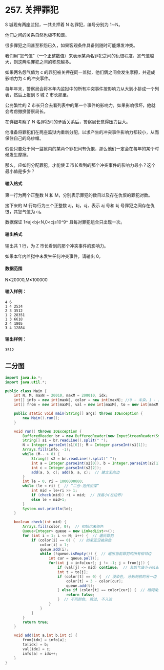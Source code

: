 # 257. 关押罪犯

S 城现有两座监狱，一共关押着 N 名罪犯，编号分别为 1∼N。

他们之间的关系自然也极不和谐。

很多罪犯之间甚至积怨已久，如果客观条件具备则随时可能爆发冲突。

我们用“怨气值”（一个正整数值）来表示某两名罪犯之间的仇恨程度，怨气值越大，则这两名罪犯之间的积怨越多。

如果两名怨气值为 c 的罪犯被关押在同一监狱，他们俩之间会发生摩擦，并造成影响力为 c 的冲突事件。

每年年末，警察局会将本年内监狱中的所有冲突事件按影响力从大到小排成一个列表，然后上报到 S 城 Z 市长那里。

公务繁忙的 Z 市长只会去看列表中的第一个事件的影响力，如果影响很坏，他就会考虑撤换警察局长。

在详细考察了 N 名罪犯间的矛盾关系后，警察局长觉得压力巨大。

他准备将罪犯们在两座监狱内重新分配，以求产生的冲突事件影响力都较小，从而保住自己的乌纱帽。

假设只要处于同一监狱内的某两个罪犯间有仇恨，那么他们一定会在每年的某个时候发生摩擦。

那么，应如何分配罪犯，才能使 Z 市长看到的那个冲突事件的影响力最小？这个最小值是多少？

#### 输入格式

第一行为两个正整数 N 和 M，分别表示罪犯的数目以及存在仇恨的罪犯对数。

接下来的 M 行每行为三个正整数 aj，bj，cj，表示 aj 号和 bj 号罪犯之间存在仇恨，其怨气值为 cj。

数据保证 1≤aj<bj<N,0<cj≤10^9^ 且每对罪犯组合只出现一次。

#### 输出格式

输出共 1 行，为 Z 市长看到的那个冲突事件的影响力。

如果本年内监狱中未发生任何冲突事件，请输出 0。

#### 数据范围

N≤20000,M≤100000

#### 输入样例：

```
4 6
1 4 2534
2 3 3512
1 2 28351
1 3 6618
2 4 1805
3 4 12884
```

#### 输出样例：

```
3512
```



## 二分图

```java
import java.io.*;
import java.util.*;

public class Main {
    int N, M, maxN = 20010, maxM = 200010, idx;
    int[] info = new int[maxN], color = new int[maxN]; //0 - 未染，1 - 黑色，2 - 白色
    int[] from = new int[maxM], val = new int[maxM], to = new int[maxM];

    public static void main(String[] args) throws IOException {
        new Main().run();
    }

    void run() throws IOException {
        BufferedReader br = new BufferedReader(new InputStreamReader(System.in));
        String[] s1 = br.readLine().split(" ");
        N = Integer.parseInt(s1[0]); M = Integer.parseInt(s1[1]);
        Arrays.fill(info, -1);
        while (M-- > 0) {
            String[] s2 = br.readLine().split(" ");
            int a = Integer.parseInt(s2[0]), b = Integer.parseInt(s2[1]);
            int c = Integer.parseInt(s2[2]);
            add(a, b, c); add(b, a, c);  // 建立无向边
        }
        int le = 0, ri = 1000000000;
        while (le < ri) {  // “二分-迭代加深”
            int mid = le+ri >> 1;
            if (check(mid)) ri = mid;  // 找最小(左边界)
            else le = mid+1;
        }
        System.out.println(le);
    }

    boolean check(int mid) {
        Arrays.fill(color, 0);  // 初始化未染色
        Queue<Integer> queue = new LinkedList<>();
        for (int i = 1; i <= N; i++) {  // 遍历罪犯
            if (color[i] == 0) {  // 如果还没被染色
                color[i] = 1;
                queue.add(i);
                while (!queue.isEmpty()) {  // 遍历当前罪犯的所有相邻边
                    int cur = queue.poll();
                    for(int j = info[cur]; j != -1; j = from[j]) {
                        if (val[j] <= mid) continue;  // 若怨气值小于mid则不管，不连边
                        int t = to[j];
                        if (color[t] == 0) {  // 没染色, 分到到前的另一边
                            color[t] = 3 - color[cur];
                            queue.add(t);
                        } else if (color[t] == color[cur]) {  // 相同染色,val[j] > mid,返回false
                            return false;
                        }  // 不同颜色, 跳过, 不入边
                    }
                }
            }
        }
        return true;
    }

    void add(int a,int b,int c) {
        from[idx] = info[a];
        to[idx] = b;
        val[idx] = c;
        info[a] = idx++;
    }
}
```

